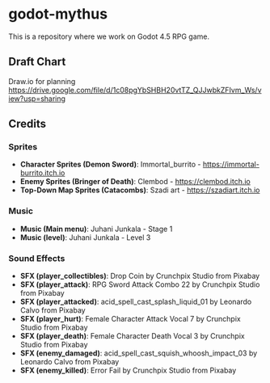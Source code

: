 # godot-mythus
This is a repository where we work on Godot 4.5 RPG game.

## Draft Chart
Draw.io for planning
https://drive.google.com/file/d/1c08pgYbSHBH20vtTZ_QJJwbkZFIvm_Ws/view?usp=sharing

## Credits
### Sprites
* **Character Sprites (Demon Sword)**: Immortal_burrito - https://immortal-burrito.itch.io
* **Enemy Sprites (Bringer of Death)**: Clembod - https://clembod.itch.io 
* **Top-Down Map Sprites (Catacombs)**: Szadi art - https://szadiart.itch.io
### Music
* **Music (Main menu)**: Juhani Junkala - Stage 1
* **Music (level)**: Juhani Junkala - Level 3
### Sound Effects
* **SFX (player_collectibles)**: Drop Coin by Crunchpix Studio from Pixabay
* **SFX (player_attack)**: RPG Sword Attack Combo 22 by Crunchpix Studio from Pixabay
* **SFX (player_attacked)**: acid_spell_cast_splash_liquid_01 by Leonardo Calvo from Pixabay
* **SFX (player_hurt)**: Female Character Attack Vocal 7 by Crunchpix Studio from Pixabay
* **SFX (player_death)**: Female Character Death Vocal 3 by Crunchpix Studio from Pixabay
* **SFX (enemy_damaged)**: acid_spell_cast_squish_whoosh_impact_03 by Leonardo Calvo from Pixabay
* **SFX (enemy_killed)**: Error Fail by Crunchpix Studio from Pixabay
